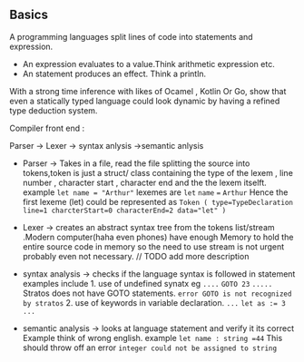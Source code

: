 ## Basics
A programming languages split lines of code into statements and expression.

* An expression evaluates to a value.Think arithmetic expression etc.
* An statement produces an effect. Think a println.

With a strong time inference with likes of Ocamel , Kotlin Or Go, show that 
even a statically typed language could look dynamic by having a refined type deduction system.


Compiler front end :

Parser -> Lexer -> syntax anlysis  ->semantic anlysis


* Parser -> Takes in a file, read the file splitting the source into tokens,token is just a struct/ class containing the type of the lexem , line number , character start , character end  and the the lexem itselft.
example 
    `let name = "Arthur"`
    lexemes are `let` `name` `=` `Arthur`
Hence the first lexeme (let) could be represented as  `Token ( type=TypeDeclaration line=1 charcterStart=0 characterEnd=2 data="let" )` 


* Lexer -> creates an abstract syntax tree  from the tokens list/stream .Modern computer(haha even phones) have enough Memory to hold the entire source code in memory so the need to use stream is not urgent probably even not necessary. 
            // TODO add more description     

* syntax analysis ->  checks if the language syntax is followed in statement examples include
                        1. use of undefined synatx eg 
                            `....`
                            `GOTO 23`
                            `.....`
                            Stratos does not have GOTO statements.
                            `error GOTO is not recognized by stratos`
                        2. use of keywords in variable declaration.
                            `...`
                            `let as := 3`
                            `...`
* semantic analysis ->  looks at language statement and verify it its correct
                     Example think of wrong english. example     `let name : string =44`
                     This should throw off  an error `integer could not be assigned to string`


